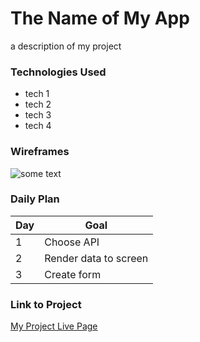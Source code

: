 # The Name of My App

a description of my project


### Technologies Used

- tech 1 
- tech 2
- tech 3
- tech 4

### Wireframes
![some text](https://i.ytimg.com/vi/mRf3-JkwqfU/mqdefault.jpg)

### Daily Plan
| Day | Goal |
| ----- | -----|
| 1 | Choose API |
| 2 | Render data to screen |
| 3 | Create form |

### Link to Project
[My Project Live Page](www.google.com)